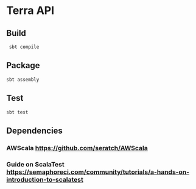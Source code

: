 # Terra API


## Build
```
 sbt compile
```

## Package
```
sbt assembly
```

## Test
```
sbt test
```

## Dependencies

### AWScala https://github.com/seratch/AWScala

### Guide on ScalaTest https://semaphoreci.com/community/tutorials/a-hands-on-introduction-to-scalatest
